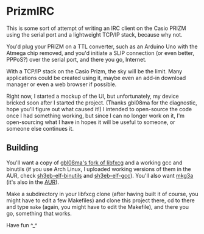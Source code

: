PrizmIRC
========

This is some sort of attempt of writing an IRC client on the Casio PRIZM using the serial port and a lightweight TCP/IP stack, because why not.

You'd plug your PRIZM on a TTL converter, such as an Arduino Uno with the Atmega chip removed, and you'd initiate a SLIP connection (or even better, PPPoS?) over the serial port, and there you go, Internet.

With a TCP/IP stack on the Casio Prizm, the sky will be the limit. Many applications could be created using it, maybe even an add-in download manager or even a web browser if possible.

Right now, I started a mockup of the UI, but unfortunately, my device bricked soon after I started the project. (Thanks gbl08ma for the diagnostic, hope you'll figure out what caused it!) I intended to open-source the code once I had something working, but since I can no longer work on it, I'm open-sourcing what I have in hopes it will be useful to someone, or someone else continues it.

Building
--------
You'll want a copy of [gbl08ma's fork of libfxcg](https://github.com/gbl08ma/libfxcg) and a working gcc and binutils (if you use Arch Linux, I uploaded working versions of them in the AUR, check [sh3eb-elf-binutils](https://aur.archlinux.org/packages/sh3eb-elf-binutils) and [sh3eb-elf-gcc](https://aur.archlinux.org/packages/sh3eb-elf-gcc)). You'll also want [mkg3a](https://bitbucket.org/tari/mkg3a) (it's also in the [AUR](https://aur.archlinux.org/packages/mkg3a)).

Make a subdirectory in your libfxcg clone (after having built it of course, you might have to edit a few Makefiles) and clone this project there, cd to there and type `make` (again, you might have to edit the Makefile), and there you go, something that works.

Have fun ^_^
